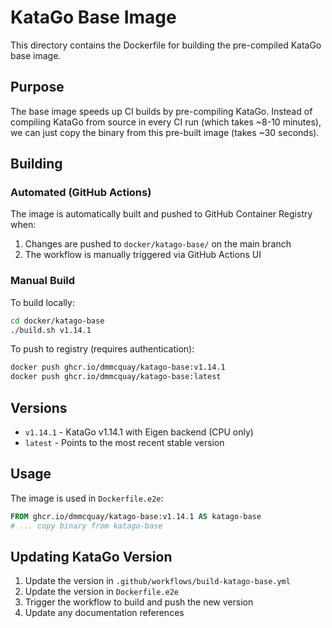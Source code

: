 # KataGo Base Image

This directory contains the Dockerfile for building the pre-compiled KataGo base image.

## Purpose

The base image speeds up CI builds by pre-compiling KataGo. Instead of compiling KataGo from source in every CI run (which takes ~8-10 minutes), we can just copy the binary from this pre-built image (takes ~30 seconds).

## Building

### Automated (GitHub Actions)

The image is automatically built and pushed to GitHub Container Registry when:
1. Changes are pushed to `docker/katago-base/` on the main branch
2. The workflow is manually triggered via GitHub Actions UI

### Manual Build

To build locally:
```bash
cd docker/katago-base
./build.sh v1.14.1
```

To push to registry (requires authentication):
```bash
docker push ghcr.io/dmmcquay/katago-base:v1.14.1
docker push ghcr.io/dmmcquay/katago-base:latest
```

## Versions

- `v1.14.1` - KataGo v1.14.1 with Eigen backend (CPU only)
- `latest` - Points to the most recent stable version

## Usage

The image is used in `Dockerfile.e2e`:
```dockerfile
FROM ghcr.io/dmmcquay/katago-base:v1.14.1 AS katago-base
# ... copy binary from katago-base
```

## Updating KataGo Version

1. Update the version in `.github/workflows/build-katago-base.yml`
2. Update the version in `Dockerfile.e2e`
3. Trigger the workflow to build and push the new version
4. Update any documentation references